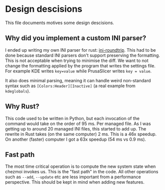 # Design descisions

This file documents motives some design descisions.

## Why did you implement a custom INI parser?

I ended up writing my own INI parser for rust:
[ini-roundtrip](https://github.com/VorpalBlade/ini-roundtrip). This had to
be done because standard INI parsers don't support preserving the
formatting. This is not acceptable when trying to minimise the diff. We
want to not change the formatting applied by the program that writes the
settings file. For example KDE writes `key=value` while PrusaSlicer writes
`key = value`.

It also does minimal parsing, meaning it can handle weird non-standard syntax
such as `[Colors:Header][Inactive]` (a real example from `kdeglobals`).

## Why Rust?

This code used to be written in Python, but each invocation of the command
would take on the order of 95 ms. Per managed file. As I was getting up to
around 20 managed INI files, this started to add up. The rewrite in Rust
takes (on the same computer) 2 ms. This is a 46x speedup. On another (faster)
computer I got a 63x speedup (54 ms vs 0.9 ms).

## Fast path

The most time critical operation is to compute the new system state when chezmoi
invokes us. This is the "fast path" in the code. All other operations such as
`--add`, `--update` etc are less important from a performance perspective. This
should be kept in mind when adding new features.
